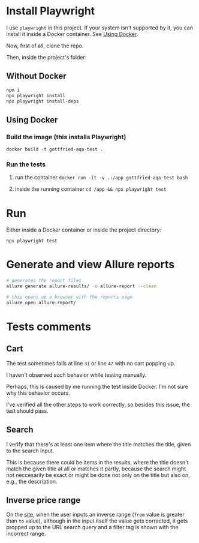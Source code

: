 # Install Playwright
I use `playwright` in this project. If your system isn't supported by it, you can install it inside a Docker container. See [Using Docker](#using-docker).

Now, first of all, clone the repo.

Then, inside the project's folder:

## Without Docker
```bash
npm i
npx playwright install
npx playwright install-deps
```

## Using Docker
### Build the image (this installs Playwright)
`docker build -t gottfried-aqa-test .`

### Run the tests
1. run the container
`docker run -it -v .:/app gottfried-aqa-test bash`

2. inside the running container
`cd /app && npx playwright test`

# Run
Either inside a Docker container or inside the project directory:

`npx playwright test`

# Generate and view Allure reports
```bash
# generates the report files
allure generate allure-results/ -o allure-report --clean

# this opens up a browser with the reports page
allure open allure-report/
```

# Tests comments
## Cart
The test sometimes fails at line `31` or line `47` with no cart popping up. 

I haven't observed such behavior while testing manually. 

Perhaps, this is caused by me running the test inside Docker. I'm not sure why this behavior occurs.

I've verified all the other steps to work correctly, so besides this issue, the test should pass.

## Search
I verify that there's at least one item where the title matches the title, given to the search input. 

This is because there could be items in the results, where the title doesn't match the given title at all or matches it partly, because the search might not neccesarily be exact or might be done not only on the title but also on, e.g., the description.

## Inverse price range
On the [site]('https://makeup.com.ua/ua/'), when the user inputs an inverse range (`from` value is greater than `to` value), although in the input itself the value gets corrected, it gets propped up to the URL search query and a filter tag is shown with the incorrect range.